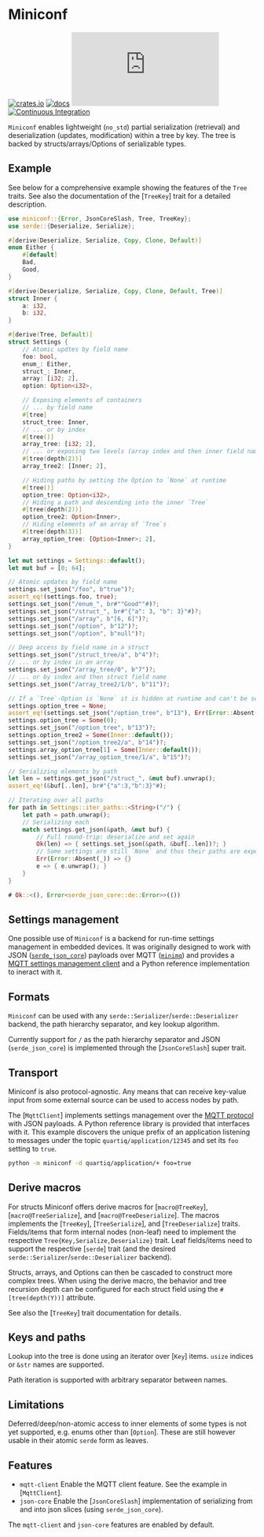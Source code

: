 # Miniconf

[![crates.io](https://img.shields.io/crates/v/miniconf.svg)](https://crates.io/crates/miniconf)
[![docs](https://docs.rs/miniconf/badge.svg)](https://docs.rs/miniconf)
[![QUARTIQ Matrix Chat](https://img.shields.io/matrix/quartiq:matrix.org)](https://matrix.to/#/#quartiq:matrix.org)
[![Continuous Integration](https://github.com/vertigo-designs/miniconf/workflows/Continuous%20Integration/badge.svg)](https://github.com/quartiq/miniconf/actions)

`Miniconf` enables lightweight (`no_std`) partial serialization (retrieval) and deserialization
(updates, modification) within a tree by key. The tree is backed by
structs/arrays/Options of serializable types.

## Example

See below for a comprehensive example showing the features of the `Tree` traits.
See also the documentation of the [`TreeKey`] trait for a detailed description.

```rust
use miniconf::{Error, JsonCoreSlash, Tree, TreeKey};
use serde::{Deserialize, Serialize};

#[derive(Deserialize, Serialize, Copy, Clone, Default)]
enum Either {
    #[default]
    Bad,
    Good,
}

#[derive(Deserialize, Serialize, Copy, Clone, Default, Tree)]
struct Inner {
    a: i32,
    b: i32,
}

#[derive(Tree, Default)]
struct Settings {
    // Atomic updtes by field name
    foo: bool,
    enum_: Either,
    struct_: Inner,
    array: [i32; 2],
    option: Option<i32>,

    // Exposing elements of containers
    // ... by field name
    #[tree]
    struct_tree: Inner,
    // ... or by index
    #[tree()]
    array_tree: [i32; 2],
    // ... or exposing two levels (array index and then inner field name)
    #[tree(depth(2))]
    array_tree2: [Inner; 2],

    // Hiding paths by setting the Option to `None` at runtime
    #[tree()]
    option_tree: Option<i32>,
    // Hiding a path and descending into the inner `Tree`
    #[tree(depth(2))]
    option_tree2: Option<Inner>,
    // Hiding elements of an array of `Tree`s
    #[tree(depth(3))]
    array_option_tree: [Option<Inner>; 2],
}

let mut settings = Settings::default();
let mut buf = [0; 64];

// Atomic updates by field name
settings.set_json("/foo", b"true")?;
assert_eq!(settings.foo, true);
settings.set_json("/enum_", br#""Good""#)?;
settings.set_json("/struct_", br#"{"a": 3, "b": 3}"#)?;
settings.set_json("/array", b"[6, 6]")?;
settings.set_json("/option", b"12")?;
settings.set_json("/option", b"null")?;

// Deep access by field name in a struct
settings.set_json("/struct_tree/a", b"4")?;
// ... or by index in an array
settings.set_json("/array_tree/0", b"7")?;
// ... or by index and then struct field name
settings.set_json("/array_tree2/1/b", b"11")?;

// If a `Tree`-Option is `None` it is hidden at runtime and can't be serialized/deserialized.
settings.option_tree = None;
assert_eq!(settings.set_json("/option_tree", b"13"), Err(Error::Absent(1)));
settings.option_tree = Some(0);
settings.set_json("/option_tree", b"13")?;
settings.option_tree2 = Some(Inner::default());
settings.set_json("/option_tree2/a", b"14")?;
settings.array_option_tree[1] = Some(Inner::default());
settings.set_json("/array_option_tree/1/a", b"15")?;

// Serializing elements by path
let len = settings.get_json("/struct_", &mut buf).unwrap();
assert_eq!(&buf[..len], br#"{"a":3,"b":3}"#);

// Iterating over all paths
for path in Settings::iter_paths::<String>("/") {
    let path = path.unwrap();
    // Serializing each
    match settings.get_json(&path, &mut buf) {
        // Full round-trip: deserialize and set again
        Ok(len) => { settings.set_json(&path, &buf[..len])?; }
        // Some settings are still `None` and thus their paths are expected to be absent
        Err(Error::Absent(_)) => {}
        e => { e.unwrap(); }
    }
}

# Ok::<(), Error<serde_json_core::de::Error>>(())
```

## Settings management

One possible use of `Miniconf` is a backend for run-time settings management in embedded devices.
It was originally designed to work with JSON ([`serde_json_core`](https://docs.rs/serde-json-core))
payloads over MQTT ([`minimq`](https://docs.rs/minimq)) and provides a [MQTT settings management
client](MqttClient) and a Python reference implementation to ineract with it.

## Formats

`Miniconf` can be used with any `serde::Serializer`/`serde::Deserializer` backend, the path
hierarchy separator, and key lookup algorithm.

Currently support for `/` as the path hierarchy separator and JSON (`serde_json_core`) is implemented
through the [`JsonCoreSlash`] super trait.

## Transport

Miniconf is also protocol-agnostic. Any means that can receive key-value input from
some external source can be used to access nodes by path.

The [`MqttClient`] implements settings management over the [MQTT
protocol](https://mqtt.org) with JSON payloads. A Python reference library is provided that
interfaces with it. This example discovers the unique prefix of an application listening to messages
under the topic `quartiq/application/12345` and set its `foo` setting to `true`.

```sh
python -m miniconf -d quartiq/application/+ foo=true
```

## Derive macros

For structs Miniconf offers derive macros for [`macro@TreeKey`], [`macro@TreeSerialize`], and [`macro@TreeDeserialize`].
The macros implements the [`TreeKey`], [`TreeSerialize`], and [`TreeDeserialize`] traits.
Fields/items that form internal nodes (non-leaf) need to implement the respective `Tree{Key,Serialize,Deserialize}` trait.
Leaf fields/items need to support the respective [`serde`] trait (and the desired `serde::Serializer`/`serde::Deserializer`
backend).

Structs, arrays, and Options can then be cascaded to construct more complex trees.
When using the derive macro, the behavior and tree recursion depth can be configured for each
struct field using the `#[tree(depth(Y))]` attribute.

See also the [`TreeKey`] trait documentation for details.

## Keys and paths

Lookup into the tree is done using an iterator over [`Key`] items. `usize` indices or `&str` names are supported.

Path iteration is supported with arbitrary separator between names.

## Limitations

Deferred/deep/non-atomic access to inner elements of some types is not yet supported, e.g. enums
other than [`Option`]. These are still however usable in their atomic `serde` form as leaves.

## Features

* `mqtt-client` Enable the MQTT client feature. See the example in [`MqttClient`].
* `json-core` Enable the [`JsonCoreSlash`] implementation of serializing from and
  into json slices (using `serde_json_core`).

The `mqtt-client` and `json-core` features are enabled by default.
